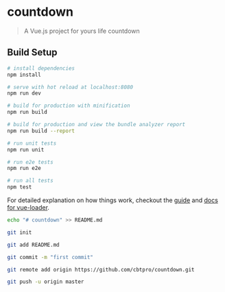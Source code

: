 # countdown

> A Vue.js project for yours life countdown

## Build Setup

``` bash
# install dependencies
npm install

# serve with hot reload at localhost:8080
npm run dev

# build for production with minification
npm run build

# build for production and view the bundle analyzer report
npm run build --report

# run unit tests
npm run unit

# run e2e tests
npm run e2e

# run all tests
npm test
```

For detailed explanation on how things work, checkout the [guide](http://vuejs-templates.github.io/webpack/) and [docs for vue-loader](http://vuejs.github.io/vue-loader).

```bash
echo "# countdown" >> README.md

git init

git add README.md

git commit -m "first commit"

git remote add origin https://github.com/cbtpro/countdown.git

git push -u origin master
```

